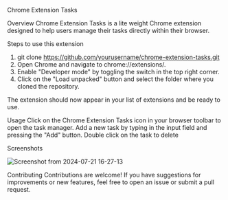 Chrome Extension Tasks

Overview
Chrome Extension Tasks is a lite weight Chrome extension designed to help users manage their tasks directly within their browser.

Steps to use this extension
1) git clone https://github.com/yourusername/chrome-extension-tasks.git
2) Open Chrome and navigate to chrome://extensions/.
3) Enable "Developer mode" by toggling the switch in the top right corner.
4) Click on the "Load unpacked" button and select the folder where you cloned the repository.

The extension should now appear in your list of extensions and be ready to use.

Usage
Click on the Chrome Extension Tasks icon in your browser toolbar to open the task manager.
Add a new task by typing in the input field and pressing the "Add" button.
Double click on the task to delete

Screenshots

![Screenshot from 2024-07-21 16-27-13](https://github.com/user-attachments/assets/f5b87e4f-6ea1-42c4-828c-80d82f3f2b69)

Contributing
Contributions are welcome! If you have suggestions for improvements or new features, feel free to open an issue or submit a pull request.

